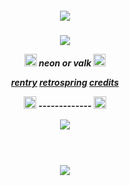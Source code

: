 </h4> 
<h5 align="center">
<img src="https://i.imgur.com/LOQgwP2.png"/> 

</h4> 
<h5 align="center">
<img src="https://64.media.tumblr.com/f92a72a8e09600f8422677809b0340f5/d1bf57f4287040b3-e1/s400x600/e59756489743f1822b675fd88e90b2a72d309244.gifv"/>

<p align ="center"> <img width="20" height="20" src = "https://i.postimg.cc/dV48cCc3/IMG-0123.gif"> neon or valk <img width="20" height="20" src = "https://i.postimg.cc/PqJ1Xqd4/IMG-0122.gif">

<div align= "center">

[rentry](https://rentry.co/futuresrewritten) [retrospring](https://retrospring.net/@vbshalazia) [credits](https://www.tumblr.com/cirrusism/731196391918125056/silver-wolf-graphics-like-credit-if?source=share)

<p align ="center"> <img width="20" height="20" src = "https://i.postimg.cc/MTh7r82Y/IMG-0121.gif"> ------------- <img width="20" height="20" src = "https://i.postimg.cc/VL9q4T7j/IMG-0120.gif">

![](https://komarev.com/ghpvc/?username=fncval&color=fa86c4&style=plastic&label=hacked)

ㅤ

</h4> 
<h5 align="center">
<img src="https://64.media.tumblr.com/2cce59a71b801c89d192678078034d26/d1bf57f4287040b3-0f/s540x810/b151e7aaa99f809432a019a9963af4528390414c.pnj"/>
